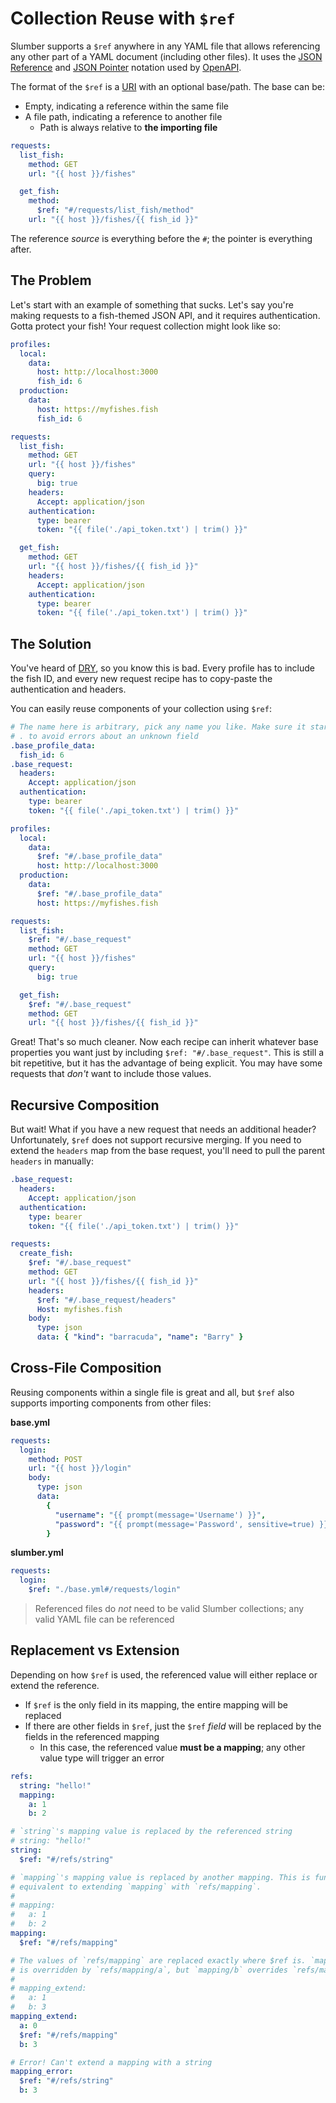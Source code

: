 # Collection Reuse with `$ref`

Slumber supports a `$ref` anywhere in any YAML file that allows referencing any other part of a YAML document (including other files). It uses the [JSON Reference](https://datatracker.ietf.org/doc/html/draft-pbryan-zyp-json-ref-03) and [JSON Pointer](https://datatracker.ietf.org/doc/html/rfc6901) notation used by [OpenAPI](https://swagger.io/docs/specification/v3_0/using-ref/).

The format of the `$ref` is a [URI](https://datatracker.ietf.org/doc/html/rfc3986) with an optional base/path. The base can be:

- Empty, indicating a reference within the same file
- A file path, indicating a reference to another file
  - Path is always relative to **the importing file**

```yaml
requests:
  list_fish:
    method: GET
    url: "{{ host }}/fishes"

  get_fish:
    method:
      $ref: "#/requests/list_fish/method"
    url: "{{ host }}/fishes/{{ fish_id }}"
```

The reference _source_ is everything before the `#`; the pointer is everything after.

## The Problem

Let's start with an example of something that sucks. Let's say you're making requests to a fish-themed JSON API, and it requires authentication. Gotta protect your fish! Your request collection might look like so:

```yaml
profiles:
  local:
    data:
      host: http://localhost:3000
      fish_id: 6
  production:
    data:
      host: https://myfishes.fish
      fish_id: 6

requests:
  list_fish:
    method: GET
    url: "{{ host }}/fishes"
    query:
      big: true
    headers:
      Accept: application/json
    authentication:
      type: bearer
      token: "{{ file('./api_token.txt') | trim() }}"

  get_fish:
    method: GET
    url: "{{ host }}/fishes/{{ fish_id }}"
    headers:
      Accept: application/json
    authentication:
      type: bearer
      token: "{{ file('./api_token.txt') | trim() }}"
```

## The Solution

You've heard of [DRY](https://en.wikipedia.org/wiki/Don%27t_repeat_yourself), so you know this is bad. Every profile has to include the fish ID, and every new request recipe has to copy-paste the authentication and headers.

You can easily reuse components of your collection using `$ref`:

```yaml
# The name here is arbitrary, pick any name you like. Make sure it starts with
# . to avoid errors about an unknown field
.base_profile_data:
  fish_id: 6
.base_request:
  headers:
    Accept: application/json
  authentication:
    type: bearer
    token: "{{ file('./api_token.txt') | trim() }}"

profiles:
  local:
    data:
      $ref: "#/.base_profile_data"
      host: http://localhost:3000
  production:
    data:
      $ref: "#/.base_profile_data"
      host: https://myfishes.fish

requests:
  list_fish:
    $ref: "#/.base_request"
    method: GET
    url: "{{ host }}/fishes"
    query:
      big: true

  get_fish:
    $ref: "#/.base_request"
    method: GET
    url: "{{ host }}/fishes/{{ fish_id }}"
```

Great! That's so much cleaner. Now each recipe can inherit whatever base properties you want just by including `$ref: "#/.base_request"`. This is still a bit repetitive, but it has the advantage of being explicit. You may have some requests that _don't_ want to include those values.

## Recursive Composition

But wait! What if you have a new request that needs an additional header? Unfortunately, `$ref` does not support recursive merging. If you need to extend the `headers` map from the base request, you'll need to pull the parent `headers` in manually:

```yaml
.base_request:
  headers:
    Accept: application/json
  authentication:
    type: bearer
    token: "{{ file('./api_token.txt') | trim() }}"

requests:
  create_fish:
    $ref: "#/.base_request"
    method: GET
    url: "{{ host }}/fishes/{{ fish_id }}"
    headers:
      $ref: "#/.base_request/headers"
      Host: myfishes.fish
    body:
      type: json
      data: { "kind": "barracuda", "name": "Barry" }
```

## Cross-File Composition

Reusing components within a single file is great and all, but `$ref` also supports importing components from other files:

**base.yml**

```yaml
requests:
  login:
    method: POST
    url: "{{ host }}/login"
    body:
      type: json
      data:
        {
          "username": "{{ prompt(message='Username') }}",
          "password": "{{ prompt(message='Password', sensitive=true) }}",
        }
```

**slumber.yml**

```yaml
requests:
  login:
    $ref: "./base.yml#/requests/login"
```

> Referenced files do _not_ need to be valid Slumber collections; any valid YAML file can be referenced

## Replacement vs Extension

Depending on how `$ref` is used, the referenced value will either replace or extend the reference.

- If `$ref` is the only field in its mapping, the entire mapping will be replaced
- If there are other fields in `$ref`, just the `$ref` _field_ will be replaced by the fields in the referenced mapping
  - In this case, the referenced value **must be a mapping**; any other value type will trigger an error

```yaml
refs:
  string: "hello!"
  mapping:
    a: 1
    b: 2

# `string`'s mapping value is replaced by the referenced string
# string: "hello!"
string:
  $ref: "#/refs/string"

# `mapping`'s mapping value is replaced by another mapping. This is functionally
# equivalent to extending `mapping` with `refs/mapping`.
#
# mapping:
#   a: 1
#   b: 2
mapping:
  $ref: "#/refs/mapping"

# The values of `refs/mapping` are replaced exactly where $ref is. `mapping/a`
# is overridden by `refs/mapping/a`, but `mapping/b` overrides `refs/mapping/b`
#
# mapping_extend:
#   a: 1
#   b: 3
mapping_extend:
  a: 0
  $ref: "#/refs/mapping"
  b: 3

# Error! Can't extend a mapping with a string
mapping_error:
  $ref: "#/refs/string"
  b: 3
```
